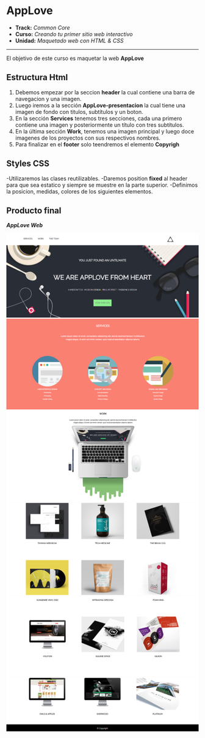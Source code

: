 # AppLove

* **Track:** _Common Core_
* **Curso:** _Creando tu primer sitio web interactivo_
* **Unidad:** _Maquetado web con HTML & CSS_

***
El objetivo de este curso es maquetar la web **AppLove**

## Estructura Html

1. Debemos empezar por la seccion **header** la cual contiene una barra de navegacion y una imagen.
2. Luego iremos a la sección **AppLove-presentacion** la cual tiene una imagen de fondo con titulos, subtítulos y un boton.
3. En la sección **Services** tenemos tres secciones, cada una primero contiene una imagen y posteriormente un título con tres subtítulos.
4. En la última sección **Work**, tenemos una imagen principal y luego doce imagenes de los proyectos con sus respectivos nombres.
5. Para finalizar en el **footer** solo teendremos el elemento **Copyrigh**

## Styles CSS

-Utilizaremos las clases reutilizables.
-Daremos position **fixed** al header para que sea estatico y siempre se muestre en la parte superior.
-Definimos la posicion, medidas, colores de los siguientes elementos.

## Producto final

___AppLove Web___

![Image of AppLove web](assets/images/applove-1.jpg)
![Image of AppLove web](assets/images/applove-2.png)
![Image of AppLove web](assets/images/applove-3.png)
![Image of AppLove web](assets/images/applove-4.png)
![Image of AppLove web](assets/images/applove-5.png)
![Image of AppLove web](assets/images/applove-6.png)